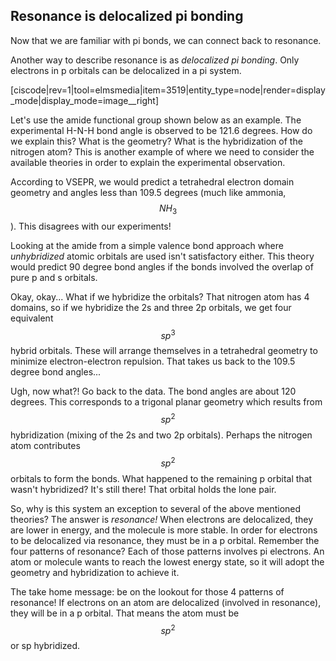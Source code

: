 ## Resonance is delocalized pi bonding

Now that we are familiar with pi bonds, we can connect back to resonance.  

Another way to describe resonance is as _delocalized pi bonding_.  Only electrons in p orbitals can be delocalized in a pi system.

[ciscode|rev=1|tool=elmsmedia|item=3519|entity_type=node|render=display_mode|display_mode=image__right]

Let's use the amide functional group shown below as an example.  The experimental H-N-H bond angle is observed to be 121.6 degrees.  How do we explain this?  What is the geometry?  What is the hybridization of the nitrogen atom?  This is another example of where we need to consider the available theories in order to explain the experimental observation.  

According to VSEPR, we would predict a tetrahedral electron domain geometry and angles less than 109.5 degrees (much like ammonia, $$NH_3$$).  This disagrees with our experiments!

Looking at the amide from a simple valence bond approach where _unhybridized_ atomic orbitals are used isn't satisfactory either.  This theory would predict 90 degree bond angles if the bonds involved the overlap of pure p and s orbitals.

Okay, okay... What if we hybridize the orbitals?  That nitrogen atom has 4 domains, so if we hybridize the 2s and three 2p orbitals, we get four equivalent $$sp^3$$ hybrid orbitals.  These will arrange themselves in a tetrahedral geometry to minimize electron-electron repulsion.  That takes us back to the 109.5 degree bond angles...

Ugh, now what?! Go back to the data.  The bond angles are about 120 degrees.  This corresponds to a trigonal planar geometry which results from $$sp^2$$ hybridization (mixing of the 2s and two 2p orbitals).  Perhaps the nitrogen atom contributes $$sp^2$$ orbitals to form the bonds.  What happened to the remaining p orbital that wasn't hybridized?  It's still there! That orbital holds the lone pair.  

So, why is this system an exception to several of the above mentioned theories?  The answer is _resonance!_  When electrons are delocalized, they are lower in energy, and the molecule is more stable.  In order for electrons to be delocalized via resonance, they must be in a p orbital.  Remember the four patterns of resonance?  Each of those patterns involves pi electrons.  An atom or molecule wants to reach the lowest energy state, so it will adopt the geometry and hybridization to achieve it. 

The take home message: be on the lookout for those 4 patterns of resonance!  If electrons on an atom are delocalized (involved in resonance), they will be in a p orbital.  That means the atom must be $$sp^2$$ or sp hybridized.






